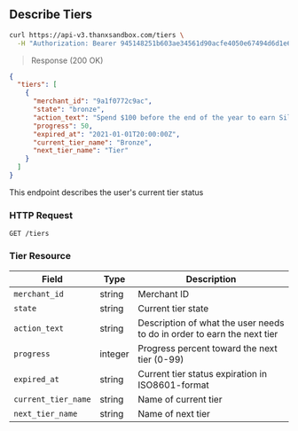 ## Describe Tiers

```bash
curl https://api-v3.thanxsandbox.com/tiers \
  -H "Authorization: Bearer 945148251b603ae34561d90acfe4050e67494d6d1e65d4d3d52798407f03c0bd"
```

> Response (200 OK)

```json
{
  "tiers": [
    {
      "merchant_id": "9a1f0772c9ac",
      "state": "bronze",
      "action_text": "Spend $100 before the end of the year to earn Silver.",
      "progress": 50,
      "expired_at": "2021-01-01T20:00:00Z",
      "current_tier_name": "Bronze",
      "next_tier_name": "Tier"
    }
  ]
}
```

This endpoint describes the user's current tier status

### HTTP Request

`GET /tiers`

### Tier Resource

Field | Type | Description
----- | ---- | -----------
`merchant_id` | string | Merchant ID
`state` | string | Current tier state
`action_text` | string | Description of what the user needs to do in order to earn the next tier
`progress` | integer | Progress percent toward the next tier (0-99)
`expired_at` | string | Current tier status expiration in ISO8601-format
`current_tier_name` | string | Name of current tier
`next_tier_name` | string | Name of next tier
